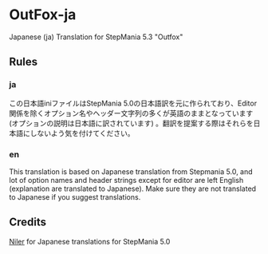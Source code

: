 # OutFox-ja
Japanese (ja) Translation for StepMania 5.3 "Outfox"

## Rules
### ja
この日本語iniファイルはStepMania 5.0の日本語訳を元に作られており、Editor関係を除くオプション名やヘッダー文字列の多くが英語のままとなっています (オプションの説明は日本語に訳されています) 。翻訳を提案する際はそれらを日本語にしないよう気を付けてください。
### en
This translation is based on Japanese translation from Stepmania 5.0, and lot of option names and header strings except for editor are left English (explanation are translated to Japanese). Make sure they are not translated to Japanese if you suggest translations.

## Credits
[Niler](https://twitter.com/Niler_jp) for Japanese translations for StepMania 5.0
